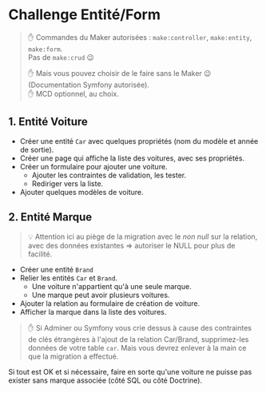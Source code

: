 # Challenge Entité/Form

> :hand: Commandes du Maker autorisées : `make:controller`, `make:entity`, `make:form`.  
> Pas de `make:crud` :wink:
> 
> :hand: Mais vous pouvez choisir de le faire sans le Maker :wink: (Documentation Symfony autorisée).  
> :hand: MCD optionnel, au choix.

## 1. Entité Voiture

- Créer une entité `Car` avec quelques propriétés (nom du modèle et année de sortie).
- Créer une page qui affiche la liste des voitures, avec ses propriétés.
- Créer un formulaire pour ajouter une voiture.
  - Ajouter les contraintes de validation, les tester.
  - Rediriger vers la liste.
- Ajouter quelques modèles de voiture.

## 2. Entité Marque

> :bulb: Attention ici au piège de la migration avec le _non null_ sur la relation, avec des données existantes => autoriser le NULL pour plus de facilité.

- Créer une entité `Brand`
- Relier les entités `Car` et `Brand`.
  - Une voiture n'appartient qu'à une seule marque.
  - Une marque peut avoir plusieurs voitures.
- Ajouter la relation au formulaire de création de voiture.
- Afficher la marque dans la liste des voitures.

> :hand: Si Adminer ou Symfony vous crie dessus à cause des contraintes de clés étrangères à l'ajout de la relation Car/Brand, supprimez-les données de votre table `car`. Mais vous devrez enlever à la main ce que la migration a effectué.

Si tout est OK et si nécessaire, faire en sorte qu'une voiture ne puisse pas exister sans marque associée (côté SQL ou côté Doctrine).
